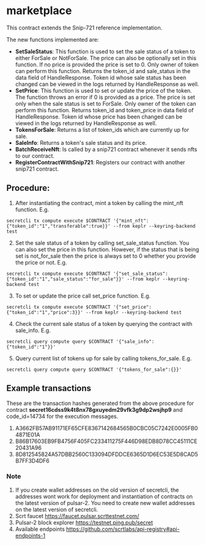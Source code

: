 # marketplace

This contract extends the Snip-721 reference implementation.

The new functions implemented are:
- **SetSaleStatus**: This function is used to set the sale status of a token to either ForSale or NotForSale. The price can also be optionally set in this function. If no price is provided the price is set to 0. Only owner of token can perform this function. Returns the token_id and sale_status in the data field of HandleResponse. Token id whose sale status has been changed can be viewed in the logs returned by HandleResponse as well. 
- **SetPrice**: This function is used to set or update the price of the token. The function throws an error if 0 is provided as a price. The price is set only when the sale status is set to ForSale. Only owner of the token can perform this function. Returns token_id and token_price in data field of HandleResponse. Token id whose price has been changed can be viewed in the logs returned by HandleResponse as well.
- **TokensForSale**: Returns a list of token_ids which are currently up for sale.
- **SaleInfo**: Returns a token's sale status and its price.
- **BatchReceiveNft**: Is called by a snip721 contract whenever it sends nfts to our contract.
- **RegisterContractWithSnip721**: Registers our contract with another snip721 contract.

## Procedure:

1) After instantiating the contract, mint a token by calling the mint_nft function. E.g.
```
secretcli tx compute execute $CONTRACT '{"mint_nft": {"token_id":"1","transferable":true}}' --from keplr --keyring-backend test
```
2) Set the sale status of a token by calling set_sale_status function. You can also set the price in this function. However, if the status that is being set is not_for_sale then the price is always set to 0 whether you provide the price or not. E.g.
```
secretcli tx compute execute $CONTRACT '{"set_sale_status": {"token_id":"1","sale_status":"for_sale"}}' --from keplr --keyring-backend test
```
3) To set or update the price call set_price function. E.g.
```
secretcli tx compute execute $CONTRACT '{"set_price": {"token_id":"1","price":3}}' --from keplr --keyring-backend test
```
4) Check the current sale status of a token by querying the contract with sale_info. E.g.
```
secretcli query compute query $CONTRACT '{"sale_info": {"token_id":"1"}}'
```
5) Query current list of tokens up for sale by calling tokens_for_sale. E.g.
```
secretcli query compute query $CONTRACT '{"tokens_for_sale":{}}'
```

## Example transactions

These are the transaction hashes generated from the above procedure for contract **secret16cdss9k4t8nx78gxuyedm29vfk3g9dp2wsjhp9** and code_id=14734 for the execution messages.

1) A3662FB57AB91171EF65CFE8367142684565B0CBC05C7242E0005FB04871E01A
2) B86B17603EB9FB4756F405FC233411275F446D98EDB8D78CC45111CE20431A96
3) 8D812545824A57DBB2560C133094DFDDCE6365D1D6EC53E5D8CAD5B7FF3D4DF6

### Note
1. If you create wallet addresses on the old version of secretcli, the addresses wont work for deployment and instantiation of contracts on the latest version of pulsar-2. You need to create new wallet addresses on the latest version of secretcli.
2. Scrt faucet https://faucet.pulsar.scrttestnet.com/
3. Pulsar-2 block explorer https://testnet.ping.pub/secret
4. Available endpoints https://github.com/scrtlabs/api-registry#api-endpoints-1
